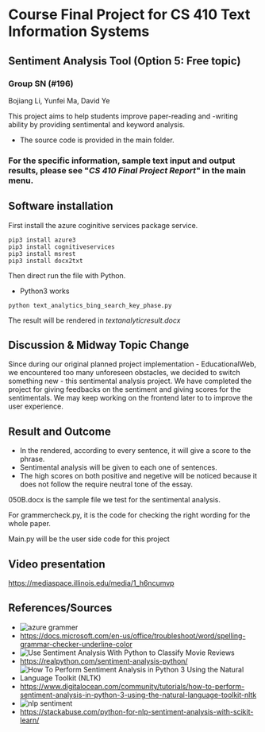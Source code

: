 # Course Final Project for CS 410 Text Information Systems

## Sentiment Analysis Tool (Option 5: Free topic)

### Group SN (#196)
Bojiang Li, Yunfei Ma, David Ye


This project aims to help students improve paper-reading and -writing ability by providing sentimental and keyword analysis.

- The source code is provided in the main folder.

### For the specific information, sample text input and output results, please see "*CS 410 Final Project Report*" in the main menu.


## Software installation

First install the azure coginitive services package service.
```
pip3 install azure3
pip3 install cognitiveservices
pip3 install msrest
pip3 install docx2txt
```

Then direct run the file with Python.
- Python3 works

```
python text_analytics_bing_search_key_phase.py 
```

The result will be rendered in *textanalyticresult.docx*


## Discussion & Midway Topic Change

Since during our original planned project implementation - EducationalWeb, we encountered too many unforeseen obstacles, we decided to switch something new - this sentimental analysis project. We have completed the project for giving feedbacks on the sentiment and giving scores for the sentimentals. We may keep working on the frontend later to to improve the user experience.

##  Result and Outcome

- In the rendered, according to every sentence, it will give a score to the phrase.
- Sentimental analysis will be given to each one of sentences.
- The high scores on both positive and negetive will be noticed because it does not follow the require neutral tone of the essay.

050B.docx is the sample file we test for the sentimental analysis.

For grammercheck.py, it is the code for checking the right wording for the whole paper.

Main.py will be the user side code for this project


## Video presentation

https://mediaspace.illinois.edu/media/1_h6ncumvp


## References/Sources

- ![azure grammer](https://docs.microsoft.com/en-us/office/troubleshoot/word/spelling-grammar-checker-underline-color)
- https://docs.microsoft.com/en-us/office/troubleshoot/word/spelling-grammar-checker-underline-color
- ![Use Sentiment Analysis With Python to Classify Movie Reviews](https://realpython.com/sentiment-analysis-python/)
- https://realpython.com/sentiment-analysis-python/
- ![How To Perform Sentiment Analysis in Python 3 Using the Natural Language Toolkit (NLTK)](https://www.digitalocean.com/community/tutorials/how-to-perform-sentiment-analysis-in-python-3-using-the-natural-language-toolkit-nltk)
- https://www.digitalocean.com/community/tutorials/how-to-perform-sentiment-analysis-in-python-3-using-the-natural-language-toolkit-nltk
- ![nlp sentiment](https://stackabuse.com/python-for-nlp-sentiment-analysis-with-scikit-learn/)
- https://stackabuse.com/python-for-nlp-sentiment-analysis-with-scikit-learn/


